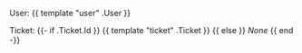 User:
{{ template "user" .User }}

Ticket:
{{- if .Ticket.Id }}
{{ template "ticket" .Ticket }}
{{ else }}
*None*
{{ end -}}
